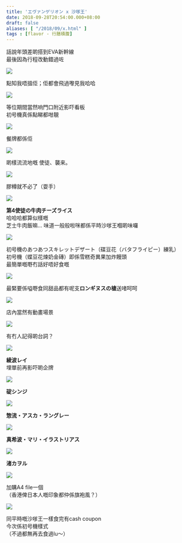 ```yaml
---
title: 'エヴァンゲリオン x 沙嗲王'
date: 2018-09-28T20:54:00.000+08:00
draft: false
aliases: [ "/2018/09/x.html" ]
tags : [flavor - 行膳積腹]
---
```


話說年頭差啲搭到EVA新幹線  
最後因為行程改動錯過咗  

![](/images/nervxsatayking.jpg)

點知我唔搵佢；佢都會飛過嚟見我哈哈  

![](/images/nervxsatayking1.jpg)

等位期間當然响門口附近影吓看板  
初号機真係點睇都咁靚  

![](/images/nervxsatayking2.jpg)

餐牌都係佢  

![](/images/nervxsatayking3.jpg)

啲樣流流地嘅 使徒、襲来。  

![](/images/nervxsatayking4.jpg)

膠樽就不必了（耍手）  

![](/images/nervxsatayking5.jpg)

**第4使徒の牛肉チーズライス**  
哈哈哈都算似樣嘅  
芝士牛肉飯嘛... 味道一般般啦咪都係平時沙嗲王嗰啲味囉  

![](/images/nervxsatayking6.jpg)

初号機のあつあつスキレットデザート（碟豆花（バタフライピー）練乳）  
初号機（蝶豆花煉奶金磚）即係雪糕奇異果加炸饅頭  
最簡單嘅嘢冇話好唔好食嘅  

![](/images/nervxsatayking7.jpg)

最緊要係嗌嘢食同甜品都有呢支**ロンギヌスの槍**送啫呵呵  

![](/images/nervxsatayking8.jpg)

店內當然有動畫場景  

![](/images/nervxsatayking9.jpg)

有冇人記得啲台詞？  

![](/images/nervxsatayking10.jpg)

**綾波レイ**  
埋單前再影吓啲企牌  

![](/images/nervxsatayking11.jpg)

**碇シンジ**  

![](/images/nervxsatayking12.jpg)

**惣流・アスカ・ラングレー**  

![](/images/nervxsatayking13.jpg)

**真希波・マリ・イラストリアス**  

![](/images/nervxsatayking14.jpg)

**渚カヲル**  

![](/images/nervxsatayking15.jpg)

加購A4 file一個  
（香港俾日本人嘅印象都仲係旗袍風？）  

![](/images/nervxsatayking16.jpg)

同平時嘅沙嗲王一樣食完有cash coupon  
今次係初号機樣式  
（不過都無再去食過lu～）
